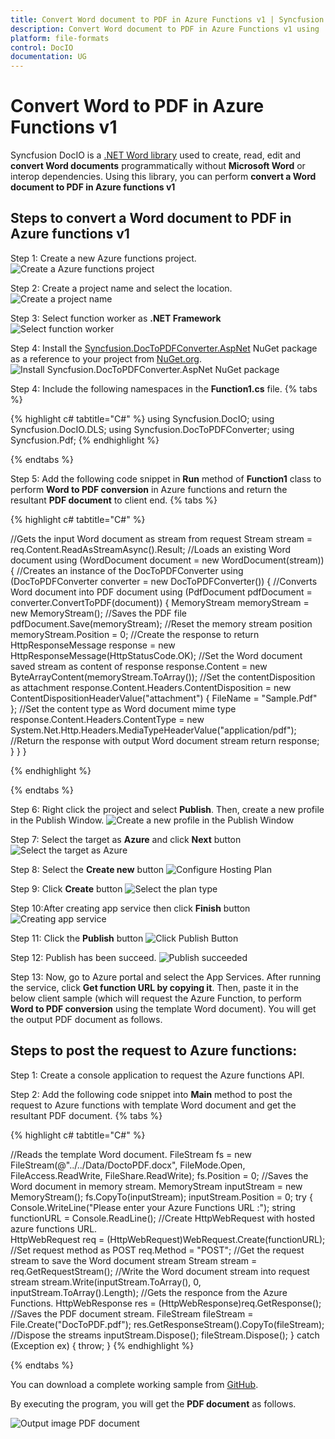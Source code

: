 ```yaml
---
title: Convert Word document to PDF in Azure Functions v1 | Syncfusion
description: Convert Word document to PDF in Azure Functions v1 using .NET Word (DocIO) library  without Microsoft Word or interop dependencies.
platform: file-formats
control: DocIO
documentation: UG
---
```


# Convert Word to PDF in Azure Functions v1

Syncfusion  DocIO is a [.NET Word library](https://www.syncfusion.com/document-processing/word-framework/net/word-library) used to create, read, edit and **convert Word documents** programmatically without **Microsoft Word** or interop dependencies. Using this library, you can perform **convert a Word document to PDF in Azure functions v1**

## Steps to convert a Word document to PDF in Azure functions v1

Step 1: Create a new Azure functions project.
![Create a Azure functions project](Azure_Images/Functions_v1/Azure_Function_WordtoPDF.png)

Step 2: Create a project name and select the location.
![Create a project name](Azure_Images/Functions_v1/Configuration_WordtoPDF.png)

Step 3: Select function worker as **.NET Framework** 
![Select function worker](Azure_Images/Functions_v1/Additional_Information_WordtoPDF.png)

Step 4: Install the [Syncfusion.DocToPDFConverter.AspNet](https://www.nuget.org/packages/Syncfusion.DocToPDFConverter.AspNet) NuGet package as a reference to your project from [NuGet.org](https://www.nuget.org/).
![Install Syncfusion.DocToPDFConverter.AspNet NuGet package](Azure_Images/Functions_v1/Nuget_Package_WordtoPDF.png)

Step 4: Include the following namespaces in the **Function1.cs** file.
{% tabs %}

{% highlight c# tabtitle="C#" %}
using Syncfusion.DocIO;
using Syncfusion.DocIO.DLS;
using Syncfusion.DocToPDFConverter;
using Syncfusion.Pdf;
{% endhighlight %}

{% endtabs %}

Step 5: Add the following code snippet in **Run** method of **Function1** class to perform **Word to PDF conversion** in Azure functions and return the resultant **PDF document** to client end.
{% tabs %}

{% highlight c# tabtitle="C#" %}

//Gets the input Word document as stream from request
Stream stream = req.Content.ReadAsStreamAsync().Result;
//Loads an existing Word document
using (WordDocument document = new WordDocument(stream))
{
    //Creates an instance of the DocToPDFConverter
    using (DocToPDFConverter converter = new DocToPDFConverter())
    {
        //Converts Word document into PDF document
        using (PdfDocument pdfDocument = converter.ConvertToPDF(document))
        {
            MemoryStream memoryStream = new MemoryStream();
            //Saves the PDF file 
            pdfDocument.Save(memoryStream);
            //Reset the memory stream position
            memoryStream.Position = 0;
            //Create the response to return
            HttpResponseMessage response = new HttpResponseMessage(HttpStatusCode.OK);
            //Set the Word document saved stream as content of response
            response.Content = new ByteArrayContent(memoryStream.ToArray());
            //Set the contentDisposition as attachment
            response.Content.Headers.ContentDisposition = new ContentDispositionHeaderValue("attachment")
            {
                FileName = "Sample.Pdf"
            };
            //Set the content type as Word document mime type
            response.Content.Headers.ContentType = new System.Net.Http.Headers.MediaTypeHeaderValue("application/pdf");
            //Return the response with output Word document stream
            return response;
        }
    }
}

{% endhighlight %}

{% endtabs %}

Step 6: Right click the project and select **Publish**. Then, create a new profile in the Publish Window.
![Create a new profile in the Publish Window](Azure_Images/Functions_v1/Publish_WordtoPDF.png)


Step 7: Select the target as **Azure** and click **Next** button
![Select the target as Azure](Azure_Images/Functions_v1/Target_WordtoPDF.png)


Step 8: Select the **Create new** button
![Configure Hosting Plan](Azure_Images/Functions_v1/Function_Instance_WordtoPDF.png)


Step 9: Click **Create** button 
![Select the plan type](Azure_Images/Functions_v1/Subscription_detail_WordtoPDF.png)

Step 10:After creating app service then click **Finish** button 
![Creating app service](Azure_Images/Functions_v1/App_service_Created_WordtoPDF.png)


Step 11: Click the **Publish** button
![Click Publish Button](Azure_Images/Functions_v1/Before_Publish_WordtoPDF.png)

Step 12: Publish has been succeed.
![Publish succeeded](Azure_Images/Functions_v1/After_Publish_WordtoPDF.png)

Step 13: Now, go to Azure portal and select the App Services. After running the service, click **Get function URL by copying it**. Then, paste it in the below client sample (which will request the Azure Function, to perform **Word to PDF conversion** using the template Word document). You will get the output PDF document as follows.

## Steps to post the request to Azure functions:

Step 1: Create a console application to request the Azure functions API.

Step 2: Add the following code snippet into **Main** method to post the request to Azure functions with template Word document and get the resultant PDF document.
{% tabs %}

{% highlight c# tabtitle="C#" %}

//Reads the template Word document.
FileStream fs = new FileStream(@"../../Data/DoctoPDF.docx", FileMode.Open, FileAccess.ReadWrite, FileShare.ReadWrite);
fs.Position = 0;
//Saves the Word document in memory stream.
MemoryStream inputStream = new MemoryStream();
fs.CopyTo(inputStream);
inputStream.Position = 0;
try
{
    Console.WriteLine("Please enter your Azure Functions URL :");
    string functionURL = Console.ReadLine();
    //Create HttpWebRequest with hosted azure functions URL.    
    HttpWebRequest req = (HttpWebRequest)WebRequest.Create(functionURL);
    //Set request method as POST
    req.Method = "POST";
    //Get the request stream to save the Word document stream
    Stream stream = req.GetRequestStream();
    //Write the Word document stream into request stream
    stream.Write(inputStream.ToArray(), 0, inputStream.ToArray().Length);
    //Gets the responce from the Azure Functions.
    HttpWebResponse res = (HttpWebResponse)req.GetResponse();
    //Saves the PDF document stream.
    FileStream fileStream = File.Create("DocToPDF.pdf");
    res.GetResponseStream().CopyTo(fileStream);
    //Dispose the streams
    inputStream.Dispose();
    fileStream.Dispose();
}
catch (Exception ex)
{
    throw;
}
{% endhighlight %}

{% endtabs %}

You can download a complete working sample from [GitHub](https://github.com/SyncfusionExamples/DocIO-Examples/tree/main/Word-to-PDF-Conversion/Convert-Word-document-to-PDF/ASP.NET-Core).


By executing the program, you will get the **PDF document** as follows.

![Output image PDF document](WordToPDF_images/OutputImage.png)


